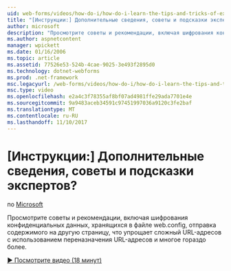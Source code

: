 ```yaml
---
uid: web-forms/videos/how-do-i/how-do-i-learn-the-tips-and-tricks-of-experts
title: "[Инструкции:] Дополнительные сведения, советы и подсказки экспертов? | Документы Майкрософт"
author: microsoft
description: "Просмотрите советы и рекомендации, включая шифрования конфиденциальных данных, хранящихся в файле web.config, отправка содержимого на другую страницу, что упрощает сложные URL-адреса..."
ms.author: aspnetcontent
manager: wpickett
ms.date: 01/16/2006
ms.topic: article
ms.assetid: 77526e53-524b-4cae-9025-3e493f2895d0
ms.technology: dotnet-webforms
ms.prod: .net-framework
msc.legacyurl: /web-forms/videos/how-do-i/how-do-i-learn-the-tips-and-tricks-of-experts
msc.type: video
ms.openlocfilehash: e2a4c3f78355af8bf07ad4981ffe29ada7701e4e
ms.sourcegitcommit: 9a9483aceb34591c97451997036a9120c3fe2baf
ms.translationtype: MT
ms.contentlocale: ru-RU
ms.lasthandoff: 11/10/2017
---
```

<a name="how-do-i-learn-the-tips-and-tricks-of-experts"></a>[Инструкции:] Дополнительные сведения, советы и подсказки экспертов?
====================
по [Microsoft](https://github.com/microsoft)

Просмотрите советы и рекомендации, включая шифрования конфиденциальных данных, хранящихся в файле web.config, отправка содержимого на другую страницу, что упрощает сложный URL-адресов с использованием переназначения URL-адресов и многое гораздо более.

[&#9654; Посмотрите видео (18 минут)](https://channel9.msdn.com/Blogs/ASP-NET-Site-Videos/how-do-i-learn-the-tips-and-tricks-of-experts)
